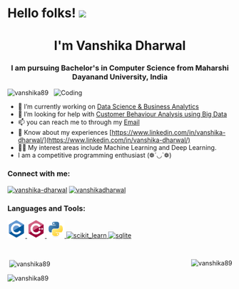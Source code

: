 # Hello folks! <img src="https://raw.githubusercontent.com/MartinHeinz/MartinHeinz/master/wave.gif" width="30px">
<h1 align="center">I'm Vanshika Dharwal</h1>
<h3 align="center">I am pursuing Bachelor's in Computer Science from Maharshi Dayanand University, India</h3>
<img align="right" alt="Coding" width="400" src="https://cdn.dribbble.com/users/2646423/screenshots/5507196/computer.gif">

<p align="left">
<p align="left"> <img src="https://komarev.com/ghpvc/?username=vanshika89&label=Profile%20views&color=0e75b6&style=flat" alt="vanshika89" /> </p> 


- 🔭 I’m currently working on [Data Science & Business Analytics](https://github.com/vanshika89/The-Sparks-Foundation)
- 🤝 I’m looking for help with [Customer Behaviour Analysis using Big Data](https://github.com/vanshika89/Customer-Behaviour-Analysis)
- 📫 you can reach me to through my [Email](vanshi892000@gmail.com)
- 📄 Know about my experiences [https://www.linkedin.com/in/vanshika-dharwal/](https://www.linkedin.com/in/vanshika-dharwal/)
- 👩‍💻 My interest areas include Machine Learning and Deep Learning.
- I am a competitive programming enthusiast (❁´◡`❁)&nbsp; 
<h3 align="left">Connect with me:</h3>
<p align="left">
<a href="https://linkedin.com/in/vanshika-dharwal" target="blank"><img align="center" src="https://raw.githubusercontent.com/rahuldkjain/github-profile-readme-generator/master/src/images/icons/Social/linked-in-alt.svg" alt="vanshika-dharwal" height="30" width="40" /></a>
<a href="https://kaggle.com/vanshikadharwal" target="blank"><img align="center" src="https://raw.githubusercontent.com/rahuldkjain/github-profile-readme-generator/master/src/images/icons/Social/kaggle.svg" alt="vanshikadharwal" height="30" width="40" /></a>
</p>

<h3 align="left">Languages and Tools:</h3>
<p align="left"> <a href="https://www.cprogramming.com/" target="_blank"> <img src="https://raw.githubusercontent.com/devicons/devicon/master/icons/c/c-original.svg" alt="c" width="40" height="40"/> </a> <a href="https://www.w3schools.com/cpp/" target="_blank"> <img src="https://raw.githubusercontent.com/devicons/devicon/master/icons/cplusplus/cplusplus-original.svg" alt="cplusplus" width="40" height="40"/> </a> <a href="https://www.w3schools.com/css/" target="_blank">   <a href="https://www.python.org" target="_blank"> <img src="https://raw.githubusercontent.com/devicons/devicon/master/icons/python/python-original.svg" alt="python" width="40" height="40"/> </a> <a href="https://scikit-learn.org/" target="_blank"> <img src="https://upload.wikimedia.org/wikipedia/commons/0/05/Scikit_learn_logo_small.svg" alt="scikit_learn" width="40" height="40"/> </a> <a href="https://www.sqlite.org/" target="_blank"> <img src="https://www.vectorlogo.zone/logos/sqlite/sqlite-icon.svg" alt="sqlite" width="40" height="40"/> </a> </p>
&nbsp;



<p><img align="right" src="https://github-readme-stats.vercel.app/api/top-langs?username=vanshika89&show_icons=true&locale=en&layout=compact" alt="vanshika89" /></p>

<p>&nbsp;<img align="center" src="https://github-readme-stats.vercel.app/api?username=vanshika89&show_icons=true&locale=en" alt="vanshika89" /></p>

<p><img align="center" src="https://github-readme-streak-stats.herokuapp.com/?user=vanshika89&" alt="vanshika89" /></p>

